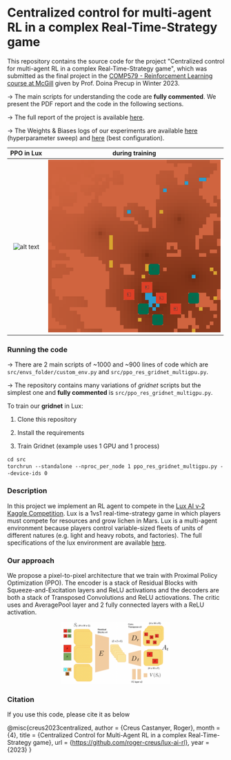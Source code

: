 # Centralized control for multi-agent RL in a complex Real-Time-Strategy game

This repository contains the source code for the project "Centralized control for multi-agent RL in a complex Real-Time-Strategy game", which was submitted as the final project in the [COMP579 - Reinforcement Learning course at McGill](https://www.cs.mcgill.ca/~dprecup/courses/Winter2023/syllabus.html) given by Prof. Doina Precup in Winter 2023.

&rarr; The main scripts for understanding the code are **fully commented**. We present the PDF report and the code in the following sections.

&rarr; The full report of the project is available [here](www.google.com).

&rarr; The Weights & Biases logs of our experiments are available [here](www.google.com) (hyperparameter sweep) and [here](www.google.com) (best configuration).


|  PPO in Lux | during training |  
|:-------------------------:|:-------------------------:|
|![alt text](imgs/vid.gif)| ![alt text](imgs/vid2.gif)| 


### Running the code

&rarr; There are 2 main scripts of ~1000 and ~900 lines of code which are ```src/envs_folder/custom_env.py``` and ```src/ppo_res_gridnet_multigpu.py```.

&rarr; The repository contains many variations of *gridnet* scripts but the simplest one and **fully commented** is ```src/ppo_res_gridnet_multigpu.py```.

To train our **gridnet** in Lux:

1) Clone this repository

2) Install the requirements

3) Train Gridnet (example uses 1 GPU and 1 process)

```
cd src
torchrun --standalone --nproc_per_node 1 ppo_res_gridnet_multigpu.py --device-ids 0
```



### Description

In this project we implement an RL agent to compete in the [Lux AI v-2 Kaggle Competition](https://github.com/Lux-AI-Challenge/Lux-Design-S2). Lux is a 1vs1 real-time-strategy game in which players must compete for resources and grow lichen in Mars. Lux is a multi-agent environment because players control variable-sized fleets of units of different natures (e.g. light and heavy robots, and factories). The full specifications of the lux environment are available [here](https://www.lux-ai.org/specs-s2).

### Our approach

We propose a pixel-to-pixel architecture that we train with Proximal Policy Optimization (PPO). The encoder is a stack of Residual Blocks with Squeeze-and-Excitation layers and ReLU activations and the decoders are both a stack of Transposed Convolutions and ReLU actiovations. The critic uses and AveragePool layer and 2 fully connected layers with a ReLU activation.

<div align="center">
  <img src="imgs/arch.png" alt="The centralized agent" width="50%" />
</div>


### Citation

If you use this code, please cite it as below

@misc{creus2023centralized,
author = {Creus Castanyer, Roger},
month = {4},
title = {Centralized Control for Multi-Agent RL in a complex Real-Time-Strategy game},
url = {https://github.com/roger-creus/lux-ai-rl},
year = {2023}
}






